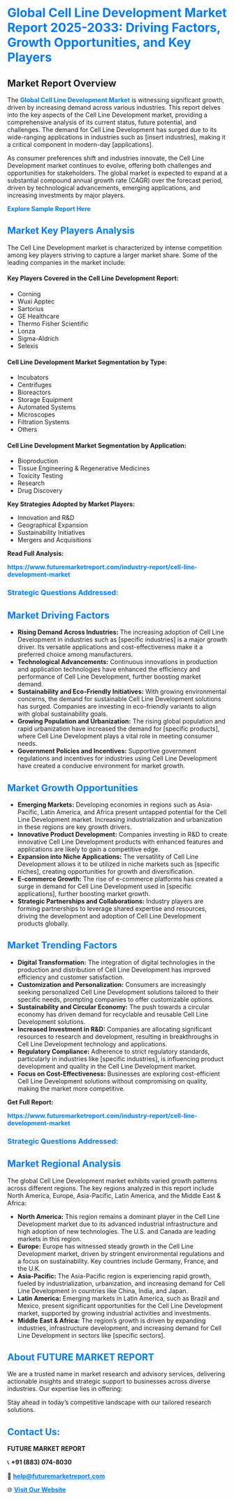 <h1 style="color: #007BFF;">Global Cell Line Development Market Report 2025-2033: Driving Factors, Growth Opportunities, and Key Players</h1>

<section id="overview">
<h2>Market Report Overview</h2>
<p>The <a href="https://www.futuremarketreport.com/industry-report/cell-line-development-market" style="color: #007BFF; text-decoration: none;"><strong>Global Cell Line Development Market</strong></a> is witnessing significant growth, driven by increasing demand across various industries. This report delves into the key aspects of the Cell Line Development market, providing a comprehensive analysis of its current status, future potential, and challenges. The demand for Cell Line Development has surged due to its wide-ranging applications in industries such as [insert industries], making it a critical component in modern-day [applications].</p>
<p>As consumer preferences shift and industries innovate, the Cell Line Development market continues to evolve, offering both challenges and opportunities for stakeholders. The global market is expected to expand at a substantial compound annual growth rate (CAGR) over the forecast period, driven by technological advancements, emerging applications, and increasing investments by major players.</p>
</section>

<section id="overview">
<p><a href="https://www.futuremarketreport.com/request-sample/reportId=77159" style="color: #007BFF; text-decoration: none;"><strong>Explore Sample Report Here</strong></a></p>
</section>

<section id="key-players">
<h2 style="color: #007BFF;">Market Key Players Analysis</h2>
<p>The Cell Line Development market is characterized by intense competition among key players striving to capture a larger market share. Some of the leading companies in the market include:</p>
<h4>Key Players Covered in the Cell Line Development Report:</h4>
<ul><li>Corning</li><li>Wuxi Apptec</li><li>Sartorius</li><li>GE Healthcare</li><li>Thermo Fisher Scientific</li><li>Lonza</li><li>Sigma-Aldrich</li><li>Selexis</li></ul>
<h4>Cell Line Development Market Segmentation by Type:</h4>
<ul><li>Incubators</li><li>Centrifuges</li><li>Bioreactors</li><li>Storage Equipment</li><li>Automated Systems</li><li>Microscopes</li><li>Filtration Systems</li><li>Others</li></ul>

<h4>Cell Line Development Market Segmentation by Application:</h4>
<ul><li>Bioproduction</li><li>Tissue Engineering &amp; Regenerative Medicines</li><li>Toxicity Testing</li><li>Research</li><li>Drug Discovery</li></ul>
<p><strong>Key Strategies Adopted by Market Players:</strong></p>
<ul>
<li>Innovation and R&D</li>
<li>Geographical Expansion</li>
<li>Sustainability Initiatives</li>
<li>Mergers and Acquisitions</li>
</ul>
</section>

<section>
<p><strong>Read Full Analysis: </strong></p><a href="https://www.futuremarketreport.com/industry-report/cell-line-development-market" style="color: #007BFF; text-decoration: none;"><strong>https://www.futuremarketreport.com/industry-report/cell-line-development-market</strong></a>
<h3 style="color: #007BFF;">Strategic Questions Addressed:</h3>
</section>

<section id="driving-factors">
<h2 style="color: #007BFF;">Market Driving Factors</h2>
<ul>
<li><strong>Rising Demand Across Industries:</strong> The increasing adoption of Cell Line Development in industries such as [specific industries] is a major growth driver. Its versatile applications and cost-effectiveness make it a preferred choice among manufacturers.</li>
<li><strong>Technological Advancements:</strong> Continuous innovations in production and application technologies have enhanced the efficiency and performance of Cell Line Development, further boosting market demand.</li>
<li><strong>Sustainability and Eco-Friendly Initiatives:</strong> With growing environmental concerns, the demand for sustainable Cell Line Development solutions has surged. Companies are investing in eco-friendly variants to align with global sustainability goals.</li>
<li><strong>Growing Population and Urbanization:</strong> The rising global population and rapid urbanization have increased the demand for [specific products], where Cell Line Development plays a vital role in meeting consumer needs.</li>
<li><strong>Government Policies and Incentives:</strong> Supportive government regulations and incentives for industries using Cell Line Development have created a conducive environment for market growth.</li>
</ul>
</section>

<section id="growth-opportunities">
<h2 style="color: #007BFF;">Market Growth Opportunities</h2>
<ul>
<li><strong>Emerging Markets:</strong> Developing economies in regions such as Asia-Pacific, Latin America, and Africa present untapped potential for the Cell Line Development market. Increasing industrialization and urbanization in these regions are key growth drivers.</li>
<li><strong>Innovative Product Development:</strong> Companies investing in R&D to create innovative Cell Line Development products with enhanced features and applications are likely to gain a competitive edge.</li>
<li><strong>Expansion into Niche Applications:</strong> The versatility of Cell Line Development allows it to be utilized in niche markets such as [specific niches], creating opportunities for growth and diversification.</li>
<li><strong>E-commerce Growth:</strong> The rise of e-commerce platforms has created a surge in demand for Cell Line Development used in [specific applications], further boosting market growth.</li>
<li><strong>Strategic Partnerships and Collaborations:</strong> Industry players are forming partnerships to leverage shared expertise and resources, driving the development and adoption of Cell Line Development products globally.</li>
</ul>
</section>

<section id="trending-factors">
<h2 style="color: #007BFF;">Market Trending Factors</h2>
<ul>
<li><strong>Digital Transformation:</strong> The integration of digital technologies in the production and distribution of Cell Line Development has improved efficiency and customer satisfaction.</li>
<li><strong>Customization and Personalization:</strong> Consumers are increasingly seeking personalized Cell Line Development solutions tailored to their specific needs, prompting companies to offer customizable options.</li>
<li><strong>Sustainability and Circular Economy:</strong> The push towards a circular economy has driven demand for recyclable and reusable Cell Line Development solutions.</li>
<li><strong>Increased Investment in R&D:</strong> Companies are allocating significant resources to research and development, resulting in breakthroughs in Cell Line Development technology and applications.</li>
<li><strong>Regulatory Compliance:</strong> Adherence to strict regulatory standards, particularly in industries like [specific industries], is influencing product development and quality in the Cell Line Development market.</li>
<li><strong>Focus on Cost-Effectiveness:</strong> Businesses are exploring cost-efficient Cell Line Development solutions without compromising on quality, making the market more competitive.</li>
</ul>
</section>

<section>
<p><strong>Get Full Report: </strong></p><a href="https://www.futuremarketreport.com/industry-report/cell-line-development-market" style="color: #007BFF; text-decoration: none;"><strong>https://www.futuremarketreport.com/industry-report/cell-line-development-market</strong></a>
<h3 style="color: #007BFF;">Strategic Questions Addressed:</h3>
</section>


<section id="regional-analysis">
<h2 style="color: #007BFF;">Market Regional Analysis</h2>
<p>The global Cell Line Development market exhibits varied growth patterns across different regions. The key regions analyzed in this report include North America, Europe, Asia-Pacific, Latin America, and the Middle East & Africa:</p>
<ul>
<li><strong>North America:</strong> This region remains a dominant player in the Cell Line Development market due to its advanced industrial infrastructure and high adoption of new technologies. The U.S. and Canada are leading markets in this region.</li>
<li><strong>Europe:</strong> Europe has witnessed steady growth in the Cell Line Development market, driven by stringent environmental regulations and a focus on sustainability. Key countries include Germany, France, and the U.K.</li>
<li><strong>Asia-Pacific:</strong> The Asia-Pacific region is experiencing rapid growth, fueled by industrialization, urbanization, and increasing demand for Cell Line Development in countries like China, India, and Japan.</li>
<li><strong>Latin America:</strong> Emerging markets in Latin America, such as Brazil and Mexico, present significant opportunities for the Cell Line Development market, supported by growing industrial activities and investments.</li>
<li><strong>Middle East & Africa:</strong> The region’s growth is driven by expanding industries, infrastructure development, and increasing demand for Cell Line Development in sectors like [specific sectors].</li>
</ul>
</section>

<footer>
<h2 style="color: #007BFF;">About FUTURE MARKET REPORT</h2>
<p>We are a trusted name in market research and advisory services, delivering actionable insights and strategic support to businesses across diverse industries. Our expertise lies in offering:</p>

<p>Stay ahead in today’s competitive landscape with our tailored research solutions.</p>

<h2 style="color: #007BFF;">Contact Us:</h2>
<p><strong>FUTURE MARKET REPORT</strong></p>
<p>📞 <strong>+91 (883) 074-8030</strong></p>
<p>📧 <strong><a href="mailto:help@futuremarketreport.com" style="color: #007BFF;">help@futuremarketreport.com</a></strong></p>
<p>🌐 <strong><a href="https://www.futuremarketreport.com/" style="color: #007BFF;">Visit Our Website</a></strong></p>
</footer>